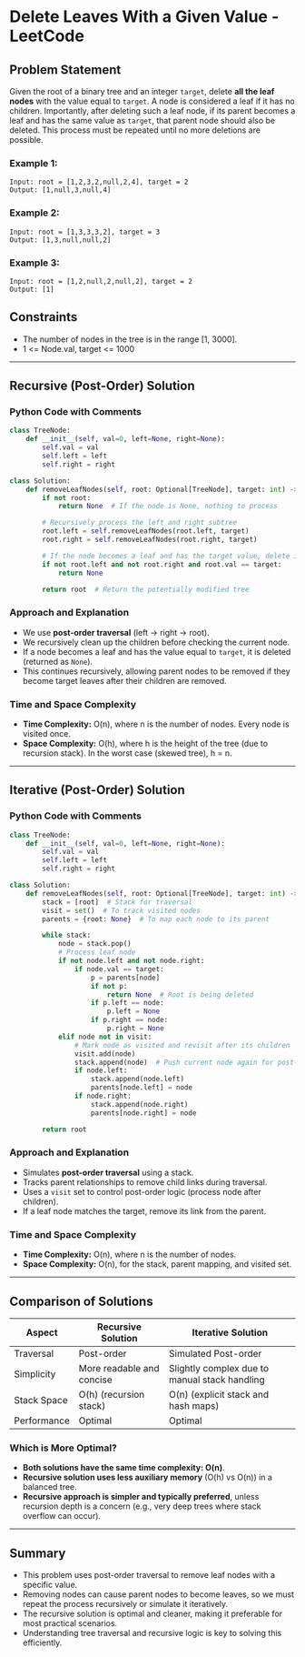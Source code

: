 # Delete Leaves With a Given Value - LeetCode

## Problem Statement

Given the root of a binary tree and an integer `target`, delete **all the leaf nodes** with the value equal to `target`. A node is considered a leaf if it has no children. Importantly, after deleting such a leaf node, if its parent becomes a leaf and has the same value as `target`, that parent node should also be deleted. This process must be repeated until no more deletions are possible.

### Example 1:

```
Input: root = [1,2,3,2,null,2,4], target = 2
Output: [1,null,3,null,4]
```

### Example 2:

```
Input: root = [1,3,3,3,2], target = 3
Output: [1,3,null,null,2]
```

### Example 3:

```
Input: root = [1,2,null,2,null,2], target = 2
Output: [1]
```

## Constraints

* The number of nodes in the tree is in the range \[1, 3000].
* 1 <= Node.val, target <= 1000

---

## Recursive (Post-Order) Solution

### Python Code with Comments

```python
class TreeNode:
    def __init__(self, val=0, left=None, right=None):
        self.val = val
        self.left = left
        self.right = right

class Solution:
    def removeLeafNodes(self, root: Optional[TreeNode], target: int) -> Optional[TreeNode]:
        if not root:
            return None  # If the node is None, nothing to process

        # Recursively process the left and right subtree
        root.left = self.removeLeafNodes(root.left, target)
        root.right = self.removeLeafNodes(root.right, target)

        # If the node becomes a leaf and has the target value, delete it
        if not root.left and not root.right and root.val == target:
            return None

        return root  # Return the potentially modified tree
```

### Approach and Explanation

* We use **post-order traversal** (left -> right -> root).
* We recursively clean up the children before checking the current node.
* If a node becomes a leaf and has the value equal to `target`, it is deleted (returned as `None`).
* This continues recursively, allowing parent nodes to be removed if they become target leaves after their children are removed.

### Time and Space Complexity

* **Time Complexity:** O(n), where n is the number of nodes. Every node is visited once.
* **Space Complexity:** O(h), where h is the height of the tree (due to recursion stack). In the worst case (skewed tree), h = n.

---

## Iterative (Post-Order) Solution

### Python Code with Comments

```python
class TreeNode:
    def __init__(self, val=0, left=None, right=None):
        self.val = val
        self.left = left
        self.right = right

class Solution:
    def removeLeafNodes(self, root: Optional[TreeNode], target: int) -> Optional[TreeNode]:
        stack = [root]  # Stack for traversal
        visit = set()  # To track visited nodes
        parents = {root: None}  # To map each node to its parent

        while stack:
            node = stack.pop()
            # Process leaf node
            if not node.left and not node.right:
                if node.val == target:
                    p = parents[node]
                    if not p:
                        return None  # Root is being deleted
                    if p.left == node:
                        p.left = None
                    if p.right == node:
                        p.right = None
            elif node not in visit:
                # Mark node as visited and revisit after its children
                visit.add(node)
                stack.append(node)  # Push current node again for post-processing
                if node.left:
                    stack.append(node.left)
                    parents[node.left] = node
                if node.right:
                    stack.append(node.right)
                    parents[node.right] = node

        return root
```

### Approach and Explanation

* Simulates **post-order traversal** using a stack.
* Tracks parent relationships to remove child links during traversal.
* Uses a `visit` set to control post-order logic (process node after children).
* If a leaf node matches the target, remove its link from the parent.

### Time and Space Complexity

* **Time Complexity:** O(n), where n is the number of nodes.
* **Space Complexity:** O(n), for the stack, parent mapping, and visited set.

---

## Comparison of Solutions

| Aspect      | Recursive Solution        | Iterative Solution                            |
| ----------- | ------------------------- | --------------------------------------------- |
| Traversal   | Post-order                | Simulated Post-order                          |
| Simplicity  | More readable and concise | Slightly complex due to manual stack handling |
| Stack Space | O(h) (recursion stack)    | O(n) (explicit stack and hash maps)           |
| Performance | Optimal                   | Optimal                                       |

### Which is More Optimal?

* **Both solutions have the same time complexity: O(n)**.
* **Recursive solution uses less auxiliary memory** (O(h) vs O(n)) in a balanced tree.
* **Recursive approach is simpler and typically preferred**, unless recursion depth is a concern (e.g., very deep trees where stack overflow can occur).

---

## Summary

* This problem uses post-order traversal to remove leaf nodes with a specific value.
* Removing nodes can cause parent nodes to become leaves, so we must repeat the process recursively or simulate it iteratively.
* The recursive solution is optimal and cleaner, making it preferable for most practical scenarios.
* Understanding tree traversal and recursive logic is key to solving this efficiently.
